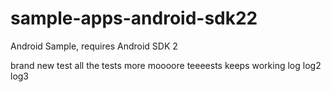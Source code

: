 # sample-apps-android-sdk22
Android Sample, requires Android SDK 2

brand new test
all the tests
more
moooore
teeeests
keeps working
log
log2
log3
